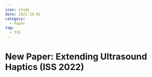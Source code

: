 ```yaml
---
icon: study
date: 2022-10-01
category:
  - Paper
tag:
  - ISS
---
```


# New Paper: Extending Ultrasound Haptics (ISS 2022)
